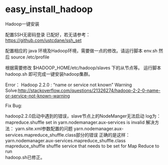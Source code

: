 easy_install_hadoop
===================

Hadoop一键安装

配置SSH无密码登录 已配好，若无请参考：https://github.com/ustcdane/ssh_set

配置相应的 java 环境及Hadoop环境，需要做一点的修改。请运行脚本 env.sh 然后 source /etc/profile

根据需要修改 $HADOOP_HOME/etc/hadoop/slaves 下的从节点等。
运行脚本hadoop.sh 即可完成一键安装hadoop集群。

Error：
Hadoop 2.2.0 : “name or service not known” Warning
Solve:http://stackoverflow.com/questions/21326274/hadoop-2-2-0-name-or-service-not-known-warning

Fix Bug:

hadoop2.2.0启动中遇到的错误，slave节点上的NodeManger无法启动
log为：mapreduce.shuffle set in yarn.nodemanager.aux-services is invalid 
解决方法：                                                                                                   yarn.site.xml参数配置的问题                                               yarn.nodemanager.aux-services.mapreduce_shuffle.class部分的错误                                                      正确的是这样：                                                                                                     <property>                                                                <name>yarn.nodemanager.aux-services.mapreduce_shuffle.class</name>                                   <value>mapreduce_shuffle</value>                                                                               <description>shuffle service that needs to be set for Map Reduce to run </description>                            </property>                                                                                                                          
hadoop.sh已修正。
